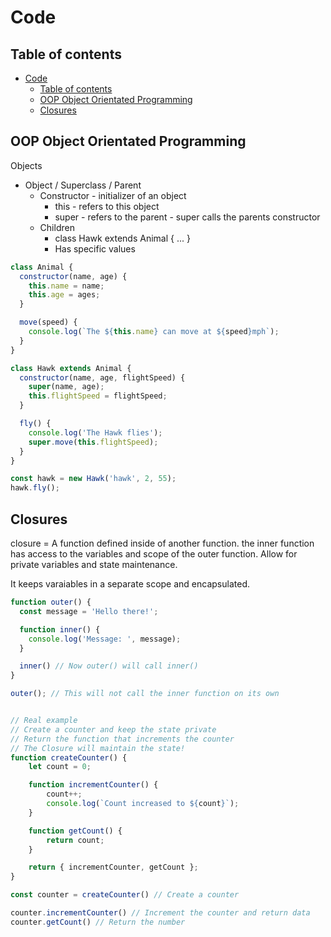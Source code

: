 # Code

## Table of contents

- [Code](#code)
  - [Table of contents](#table-of-contents)
  - [OOP Object Orientated Programming](#oop-object-orientated-programming)
  - [Closures](#closures)

## OOP Object Orientated Programming

Objects

- Object / Superclass / Parent
  - Constructor - initializer of an object
    - this - refers to this object
    - super - refers to the parent - super calls the parents constructor
  - Children
    - class Hawk extends Animal { ... }
    - Has specific values

```javascript
class Animal {
  constructor(name, age) {
    this.name = name;
    this.age = ages;
  }

  move(speed) {
    console.log(`The ${this.name} can move at ${speed}mph`);
  }
}

class Hawk extends Animal {
  constructor(name, age, flightSpeed) {
    super(name, age);
    this.flightSpeed = flightSpeed;
  }

  fly() {
    console.log('The Hawk flies');
    super.move(this.flightSpeed);
  }
}

const hawk = new Hawk('hawk', 2, 55);
hawk.fly();
```

## Closures

closure = A function defined inside of another function.
the inner function has access to the variables and scope of the outer function.
Allow for private variables and state maintenance.

It keeps varaiables in a separate scope and encapsulated.

```javascript
function outer() {
  const message = 'Hello there!';

  function inner() {
    console.log('Message: ', message);
  }

  inner() // Now outer() will call inner()
}

outer(); // This will not call the inner function on its own


// Real example
// Create a counter and keep the state private
// Return the function that increments the counter
// The Closure will maintain the state!
function createCounter() {
    let count = 0;

    function incrementCounter() {
        count++;
        console.log(`Count increased to ${count}`);
    }

    function getCount() {
        return count;
    }

    return { incrementCounter, getCount };
}

const counter = createCounter() // Create a counter

counter.incrementCounter() // Increment the counter and return data
counter.getCount() // Return the number
```
